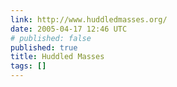 ```yaml
---
link: http://www.huddledmasses.org/
date: 2005-04-17 12:46 UTC
# published: false
published: true
title: Huddled Masses
tags: []
---
```



